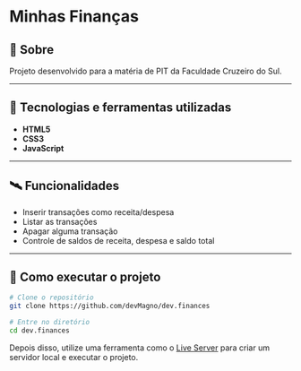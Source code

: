 # Minhas Finanças

## 📖 Sobre
Projeto desenvolvido para a matéria de PIT da Faculdade Cruzeiro do Sul.

---

## 🚀 Tecnologias e ferramentas utilizadas
- **HTML5**
- **CSS3**
- **JavaScript**

---

## 🛰️ Funcionalidades
- Inserir transações como receita/despesa
- Listar as transações
- Apagar alguma transação
- Controle de saldos de receita, despesa e saldo total

---

## 🔧 Como executar o projeto
```bash
# Clone o repositório
git clone https://github.com/devMagno/dev.finances

# Entre no diretório
cd dev.finances
```
Depois disso, utilize uma ferramenta como o [Live Server](https://marketplace.visualstudio.com/items?itemName=ritwickdey.LiveServer) para criar um servidor local e executar o projeto.

